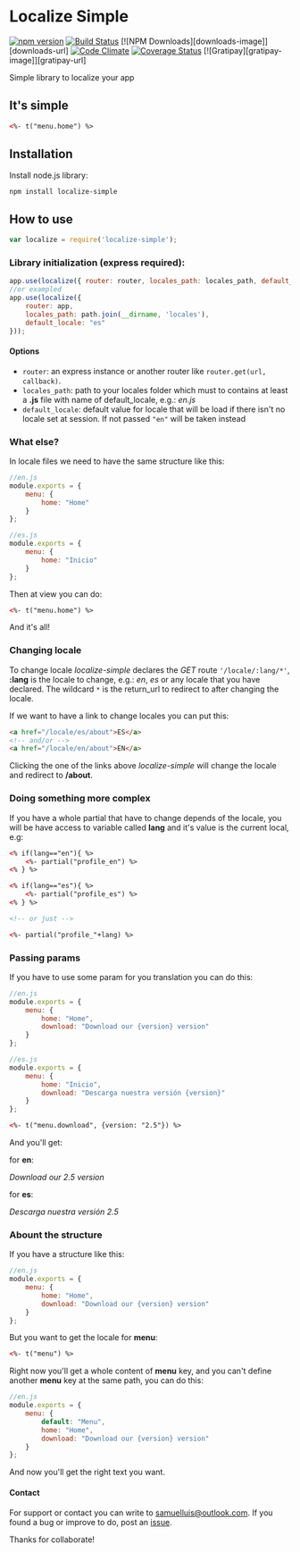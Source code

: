 # Localize Simple

[![npm version](https://badge.fury.io/js/localize-simple.svg)](http://badge.fury.io/js/localize-simple)
[![Build Status](https://travis-ci.org/samuelluis/localize-simple.svg?branch=master)](https://travis-ci.org/samuelluis/localize-simple)
[![NPM Downloads][downloads-image]][downloads-url]
[![Code Climate](https://codeclimate.com/github/samuelluis/localize-simple/badges/gpa.svg)](https://codeclimate.com/github/samuelluis/localize-simple)
[![Coverage Status](https://img.shields.io/coveralls/samuelluis/localize-simple.svg)](https://coveralls.io/r/samuelluis/localize-simple)
[![Gratipay][gratipay-image]][gratipay-url]

Simple library to localize your app

## It's simple

```html
<%- t("menu.home") %>
```

## Installation

Install node.js library:
```
npm install localize-simple
```

## How to use

```javascript
var localize = require('localize-simple');
```

### Library initialization (express required):
```javascript
app.use(localize({ router: router, locales_path: locales_path, default_locale: default_locale }));
//or exampled
app.use(localize({
	router: app,
	locales_path: path.join(__dirname, 'locales'),
	default_locale: "es"
}));
```

#### Options

 - `router`: an express instance or another router like `router.get(url, callback)`.
 - `locales_path`: path to your locales folder which must to contains at least a **.js** file with name of default_locale, e.g.: *en.js*
 - `default_locale`: default value for locale that will be load if there isn't no locale set at session. If not passed ```"en"``` will be taken instead

### What else?

In locale files we need to have the same structure like this:

```javascript
//en.js
module.exports = {
	menu: {
		home: "Home"
	}
};
```
```javascript
//es.js
module.exports = {
	menu: {
		home: "Inicio"
	}
};
```

Then at view you can do:

```html
<%- t("menu.home") %>
```

And it's all!

### Changing locale

To change locale *localize-simple* declares the *GET* route ```'/locale/:lang/*'```, **:lang** is the locale to change, e.g.: *en*, *es* or any locale that you have declared. The wildcard ```*``` is the return_url to redirect to after changing the locale.

If we want to have a link to change locales you can put this:

```html
<a href="/locale/es/about">ES</a>
<!-- and/or -->
<a href="/locale/en/about">EN</a>
```

Clicking the one of the links above *localize-simple* will change the locale and redirect to **/about**.

### Doing something more complex

If you have a whole partial that have to change depends of the locale, you will be have access to variable called **lang** and it's value is the current local, e.g:

```html
<% if(lang=="en"){ %>
	<%- partial("profile_en") %>
<% } %>

<% if(lang=="es"){ %>
	<%- partial("profile_es") %>
<% } %>

<!-- or just -->

<%- partial("profile_"+lang) %>
```

### Passing params

If you have to use some param for you translation you can do this:

```javascript
//en.js
module.exports = {
	menu: {
		home: "Home",
		download: "Download our {version} version"
	}
};
```
```javascript
//es.js
module.exports = {
	menu: {
		home: "Inicio",
		download: "Descarga nuestra versión {version}"
	}
};
```

```html
<%- t("menu.download", {version: "2.5"}) %>
```

And you'll get:

for **en**:

*Download our 2.5 version*

for **es**:

*Descarga nuestra versión 2.5*

### Abount the structure

If you have a structure like this:

```javascript
//en.js
module.exports = {
	menu: {
		home: "Home",
		download: "Download our {version} version"
	}
};
```

But you want to get the locale for **menu**:

```html
<%- t("menu") %>
```

Right now you'll get a whole content of **menu** key, and you can't define another **menu** key at the same path, you can do this:

```javascript
//en.js
module.exports = {
	menu: {
		default: "Menu",
		home: "Home",
		download: "Download our {version} version"
	}
};
```

And now you'll get the right text you want.

#### Contact
For support or contact you can write to [samuelluis@outlook.com](mailto:samuelluis@outlook.com). If you found a bug or improve to do, post an [issue](https://github.com/samuelluis/localize-simple/issues).

Thanks for collaborate!

